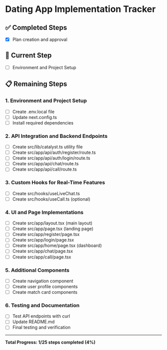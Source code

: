 # Dating App Implementation Tracker

## ✅ Completed Steps
- [x] Plan creation and approval

## 🔄 Current Step
- [ ] Environment and Project Setup

## 📋 Remaining Steps

### 1. Environment and Project Setup
- [ ] Create .env.local file
- [ ] Update next.config.ts
- [ ] Install required dependencies

### 2. API Integration and Backend Endpoints
- [ ] Create src/lib/catalyst.ts utility file
- [ ] Create src/app/api/auth/register/route.ts
- [ ] Create src/app/api/auth/login/route.ts
- [ ] Create src/app/api/chat/route.ts
- [ ] Create src/app/api/call/route.ts

### 3. Custom Hooks for Real-Time Features
- [ ] Create src/hooks/useLiveChat.ts
- [ ] Create src/hooks/useCall.ts (optional)

### 4. UI and Page Implementations
- [ ] Create src/app/layout.tsx (main layout)
- [ ] Create src/app/page.tsx (landing page)
- [ ] Create src/app/register/page.tsx
- [ ] Create src/app/login/page.tsx
- [ ] Create src/app/home/page.tsx (dashboard)
- [ ] Create src/app/chat/page.tsx
- [ ] Create src/app/call/page.tsx

### 5. Additional Components
- [ ] Create navigation component
- [ ] Create user profile components
- [ ] Create match card components

### 6. Testing and Documentation
- [ ] Test API endpoints with curl
- [ ] Update README.md
- [ ] Final testing and verification

---
**Total Progress: 1/25 steps completed (4%)**
